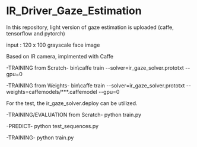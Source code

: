 # IR_Driver_Gaze_Estimation

In this repository, light version of gaze estimation is uploaded
(caffe, tensorflow and pytorch)

input : 120 x 100 grayscale face image


<CAFFE>
Based on IR camera, implmented with Caffe

-TRAINING from Scratch-
bin\caffe train --solver=ir_gaze_solver.prototxt --gpu=0

-TRAINING from Weights-
bin\caffe train --solver=ir_gaze_solver.prototxt --weights=caffemodels/***.caffemodel --gpu=0

For the test, the ir_gaze_solver.deploy can be utilized.




<TF>
-TRAINING/EVALUATION from Scratch-
python train.py 

-PREDICT-
python test_sequences.py



<PyTorch>
-TRAINING-
python train.py